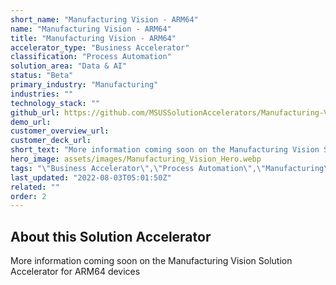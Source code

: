 ```yaml
---
short_name: "Manufacturing Vision - ARM64"
name: "Manufacturing Vision - ARM64"
title: "Manufacturing Vision - ARM64"
accelerator_type: "Business Accelerator"
classification: "Process Automation"
solution_area: "Data & AI"
status: "Beta"
primary_industry: "Manufacturing"
industries: ""
technology_stack: ""
github_url: https://github.com/MSUSSolutionAccelerators/Manufacturing-Vision-Solution-Accelerator-ARM64v8
demo_url: 
customer_overview_url: 
customer_deck_url: 
short_text: "More information coming soon on the Manufacturing Vision Solution Accelerator for ARM64 devices."
hero_image: assets/images/Manufacturing_Vision_Hero.webp
tags: "\"Business Accelerator\",\"Process Automation\",\"Manufacturing\",\"Data & AI\",\"Beta\""
last_updated: "2022-08-03T05:01:50Z"
related: ""
order: 2
---
```

## About this Solution Accelerator

More information coming soon on the Manufacturing Vision Solution Accelerator for ARM64 devices